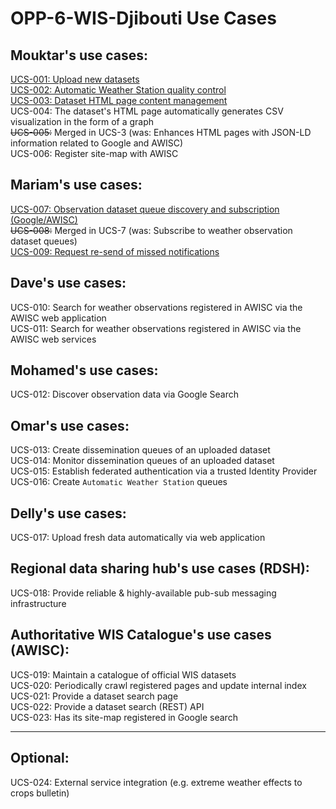 # OPP-6-WIS-Djibouti Use Cases

## Mouktar's use cases:

[UCS-001: Upload new datasets](https://github.com/OpenWIS/djibouti/issues/1)  
[UCS-002: Automatic Weather Station quality control](https://github.com/OpenWIS/djibouti/issues/3)  
[UCS-003: Dataset HTML page content management](https://github.com/OpenWIS/djibouti/issues/4)  
UCS-004: The dataset's HTML page automatically generates CSV visualization in the form of a graph  
~~UCS-005:~~ Merged in UCS-3 (was: Enhances HTML pages with JSON-LD information related to Google and AWISC)  
UCS-006: Register site-map with AWISC  

## Mariam's use cases:  
[UCS-007: Observation dataset queue discovery and subscription (Google/AWISC)](https://github.com/OpenWIS/djibouti/issues/5)  
~~UCS-008:~~ Merged in UCS-7 (was: Subscribe to weather observation dataset queues)  
[UCS-009: Request re-send of missed notifications](https://github.com/OpenWIS/djibouti/issues/7)  

## Dave's use cases:  
UCS-010: Search for weather observations registered in AWISC via the AWISC web application  
UCS-011: Search for weather observations registered in AWISC via the AWISC web services

## Mohamed's use cases:  
UCS-012: Discover observation data via Google Search  

## Omar's use cases:  
UCS-013: Create dissemination queues of an uploaded dataset  
UCS-014: Monitor dissemination queues of an uploaded dataset  
UCS-015: Establish federated authentication via a trusted Identity Provider  
UCS-016: Create `Automatic Weather Station` queues  

## Delly's use cases:  
UCS-017: Upload fresh data automatically via web application  

## Regional data sharing hub's use cases (RDSH):  
UCS-018: Provide reliable & highly-available pub-sub messaging infrastructure  

## Authoritative WIS Catalogue's use cases (AWISC):  
UCS-019: Maintain a catalogue of official WIS datasets  
UCS-020: Periodically crawl registered pages and update internal index  
UCS-021: Provide a dataset search page  
UCS-022: Provide a dataset search (REST) API  
UCS-023: Has its site-map registered in Google search  

---

## Optional:  
UCS-024: External service integration (e.g. extreme weather effects to crops bulletin)  

